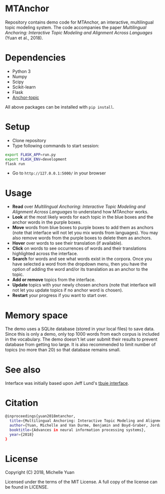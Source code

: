 # MTAnchor

Repository contains demo code for MTAnchor, an interactive, multilingual topic modeling system.  The code accompanies the paper _Multilingual Anchoring: Interactive Topic Modeling and Alignment Across Languages_ (Yuan et al., 2018).

# Dependencies
- Python 3
- Numpy
- Scipy
- Scikit-learn
- Flask 
- [Anchor-topic](https://github.com/forest-snow/anchor-topic) 

All above packages can be installed with ```pip install```.

# Setup
- Clone repository
- Type following commands to start session:
```sh
export FLASK_APP=run.py
export FLASK_ENV=development
flask run
```
- Go to ```http://127.0.0.1:5000/``` in your browser

# Usage
- **Read** over _Multilingual Anchoring: Interactive Topic Modeling and Alignment Across Languages_ to understand how MTAnchor works.
- **Look** at the most likely words for each topic in the blue boxes and the anchor words in the purple boxes. 
- **Move** words from blue boxes to purple boxes to add them as anchors (note that interface will not let you mix words from languages).  You may also remove words from the purple boxes to delete them as anchors.
- **Hover** over words to see their translation (if available).
- **Click** on words to see occurrences of words and their translations highlighted across the interface.
- **Search** for words and see what words exist in the corpora. Once you have selected a word from the dropdown menu, then you have the option of adding the word and/or its translation as an anchor to the topic.
- **Add or remove** topics from the interface.
- **Update** topics with your newly chosen anchors (note that interface will not let you update topics if no anchor word is chosen).
- **Restart** your progress if you want to start over.

# Memory space
The demo uses a SQLite database (stored in your local files) to save data.  Since this is only a demo, only top 1000 words from each corpus is included in the vocabulary.  The demo doesn't let user submit their results to prevent database from getting too large. It is also recommended to limit number of topics (no more than 20) so that database remains small.

# See also
Interface was initially based upon Jeff Lund's [tbuie interface](https://github.com/byu-aml-lab/tbuie).

# Citation
```sh
@inproceedings{yuan2018mtanchor,
  title={Multilingual Anchoring: Interactive Topic Modeling and Alignment Across Languages},
  author={Yuan, Michelle and Van Durme, Benjamin and Boyd-Graber, Jordan},
  booktitle={Advances in neural information processing systems},
  year={2018}
}
```
# License
Copyright (C) 2018, Michelle Yuan

Licensed under the terms of the MIT License. A full copy of the license can be found in LICENSE.
